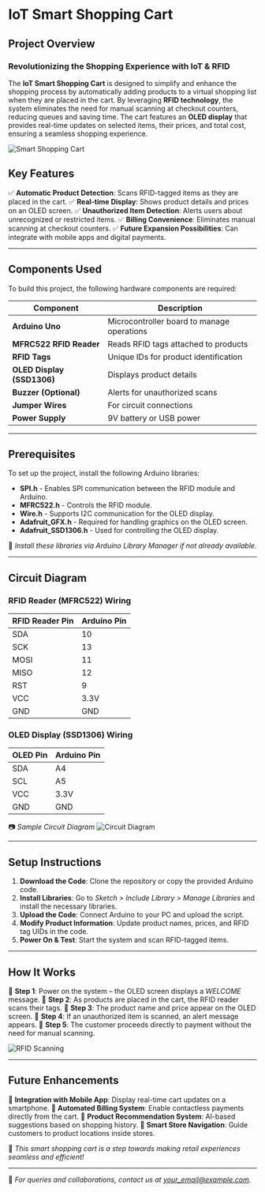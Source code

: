 # IoT Smart Shopping Cart

## Project Overview
### **Revolutionizing the Shopping Experience with IoT & RFID**
The **IoT Smart Shopping Cart** is designed to simplify and enhance the shopping process by automatically adding products to a virtual shopping list when they are placed in the cart. By leveraging **RFID technology**, the system eliminates the need for manual scanning at checkout counters, reducing queues and saving time. The cart features an **OLED display** that provides real-time updates on selected items, their prices, and total cost, ensuring a seamless shopping experience.

![Smart Shopping Cart](https://example.com/smart_cart_image.jpg)

## **Key Features**
✅ **Automatic Product Detection**: Scans RFID-tagged items as they are placed in the cart.
✅ **Real-time Display**: Shows product details and prices on an OLED screen.
✅ **Unauthorized Item Detection**: Alerts users about unrecognized or restricted items.
✅ **Billing Convenience**: Eliminates manual scanning at checkout counters.
✅ **Future Expansion Possibilities**: Can integrate with mobile apps and digital payments.

---
## **Components Used**
To build this project, the following hardware components are required:

| Component                 | Description |
|---------------------------|-------------|
| **Arduino Uno**           | Microcontroller board to manage operations |
| **MFRC522 RFID Reader**   | Reads RFID tags attached to products |
| **RFID Tags**             | Unique IDs for product identification |
| **OLED Display (SSD1306)**| Displays product details |
| **Buzzer (Optional)**     | Alerts for unauthorized scans |
| **Jumper Wires**          | For circuit connections |
| **Power Supply**          | 9V battery or USB power |

---
## **Prerequisites**
To set up the project, install the following Arduino libraries:
- **SPI.h** - Enables SPI communication between the RFID module and Arduino.
- **MFRC522.h** - Controls the RFID module.
- **Wire.h** - Supports I2C communication for the OLED display.
- **Adafruit_GFX.h** - Required for handling graphics on the OLED screen.
- **Adafruit_SSD1306.h** - Used for controlling the OLED display.

📌 *Install these libraries via Arduino Library Manager if not already available.*

---
## **Circuit Diagram**
### **RFID Reader (MFRC522) Wiring**
| RFID Reader Pin | Arduino Pin |
|----------------|-------------|
| SDA           | 10 |
| SCK           | 13 |
| MOSI          | 11 |
| MISO          | 12 |
| RST           | 9 |
| VCC           | 3.3V |
| GND           | GND |

### **OLED Display (SSD1306) Wiring**
| OLED Pin | Arduino Pin |
|----------|-------------|
| SDA      | A4 |
| SCL      | A5 |
| VCC      | 3.3V |
| GND      | GND |

📷 *Sample Circuit Diagram*
![Circuit Diagram](https://example.com/circuit_diagram.jpg)

---
## **Setup Instructions**
1. **Download the Code**: Clone the repository or copy the provided Arduino code.
2. **Install Libraries**: Go to *Sketch > Include Library > Manage Libraries* and install the necessary libraries.
3. **Upload the Code**: Connect Arduino to your PC and upload the script.
4. **Modify Product Information**: Update product names, prices, and RFID tag UIDs in the code.
5. **Power On & Test**: Start the system and scan RFID-tagged items.

---
## **How It Works**
🛒 **Step 1**: Power on the system – the OLED screen displays a *WELCOME* message.
🛒 **Step 2**: As products are placed in the cart, the RFID reader scans their tags.
🛒 **Step 3**: The product name and price appear on the OLED screen.
🛒 **Step 4**: If an unauthorized item is scanned, an alert message appears.
🛒 **Step 5**: The customer proceeds directly to payment without the need for manual scanning.

![RFID Scanning]((https://www.instagram.com/reel/CnRa0eWgHRp/?igsh=dW5xNW5ub3AwOWg=))

---
## **Future Enhancements**
🔹 **Integration with Mobile App**: Display real-time cart updates on a smartphone.
🔹 **Automated Billing System**: Enable contactless payments directly from the cart.
🔹 **Product Recommendation System**: AI-based suggestions based on shopping history.
🔹 **Smart Store Navigation**: Guide customers to product locations inside stores.

🚀 *This smart shopping cart is a step towards making retail experiences seamless and efficient!*

---
📩 *For queries and collaborations, contact us at [your_email@example.com](mailto:your_email@example.com).*
